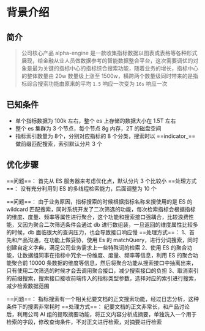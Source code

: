
# 背景介绍
## 简介
> 公司核心产品 alpha-engine 是一款收集指标数据以图表或表格等各种形式展现，给金融从业人员做数据参考的智能数据整合平台，这次需要调优的对象是最为关键的指标中心的指标综合搜索功能，随着业务的增长，指标中心的整体数量由 20w 数量级上涨至 1500w，横跨两个数量级同时带来的是指标综合搜索功能由原来的平均 `1.5` 响应一次变为 `16s` 响应一次

## 已知条件
* 单个指标数据为 100k 左右，整个 es 上存储的数据大小在  1.5T 左右
* 整个 es 集群为 3 个节点，每个节点 8g 内存，2T 的磁盘空间
* 指标索引数量为 8个，分别对应指标的 8 个分类，搜索时以 ==indicator_== 做前缀匹配搜索，索引默认分片 3 个
## 优化步骤
==问题==：
首先从 ES 服务器来考虑优化点，默认分片 3 个比较小
==处理方式==：
没有充分利用到 ES 的多线程检索能力，后面调整为 10 个

==问题==：
由于业务原因，指标搜索的时候根据指标名称来搜使用的是 ES 的 wildcard 匹配搜索，同时系统开发了二次筛选的功能，每次检索指标会根据指标的维度、度量、频率等属性进行聚合，这个功能和搜索接口强耦合，比较浪费性能，又因为聚合二次筛选条件会通过 db 进行数组装，一旦返回的维度属性比较多的时候，db 面临很大的查询压力，也会导致接口响应慢
==处理方式==：
1、首先和产品沟通，在功能上做妥协，使用 Es 的 matchQuery，进行分词搜索，同时创建自定义字典，满足公司业务需求上一些特殊词的检索
2、使用 ES 的聚合功能，让数据组同事在指标中冗余一份维度、度量、频率等信息，利用 ES 的聚合功能聚合前 10000 条数据的维度等信息，然后将聚合功能从搜索接口中抽离出来，只有使用二次筛选的时候才会去调用聚合接口，减少搜索接口的负担
3、取消索引的前缀搜索，搜索接口接收前端传入的指标类型参数，选择对应的索引进行搜索，减少检索数据范围

==问题==：
指标搜索有一个相关纪要文档的正文搜索功能，经过日志分析，这种条件下的搜索非常耗时
==处理方式==：
纪要文档的正文非常长，和产品讨论后，利用公司 AI 组的提取摘要功能，将正文内容分析成摘要，单独洗入一个用于检索的字段，修改查询条件，不对正文进行检索，对摘要进行检索

